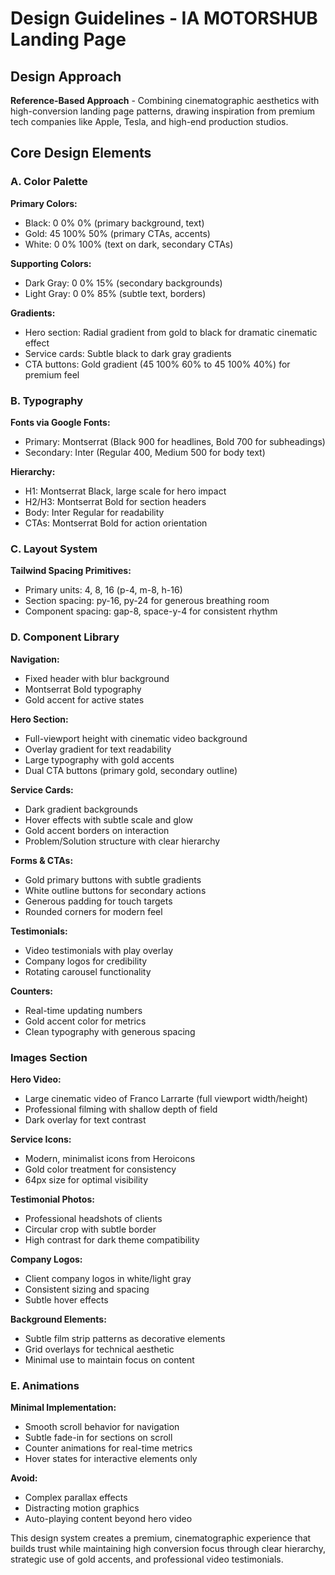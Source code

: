 # Design Guidelines - IA MOTORSHUB Landing Page

## Design Approach
**Reference-Based Approach** - Combining cinematographic aesthetics with high-conversion landing page patterns, drawing inspiration from premium tech companies like Apple, Tesla, and high-end production studios.

## Core Design Elements

### A. Color Palette
**Primary Colors:**
- Black: 0 0% 0% (primary background, text)
- Gold: 45 100% 50% (primary CTAs, accents) 
- White: 0 0% 100% (text on dark, secondary CTAs)

**Supporting Colors:**
- Dark Gray: 0 0% 15% (secondary backgrounds)
- Light Gray: 0 0% 85% (subtle text, borders)

**Gradients:**
- Hero section: Radial gradient from gold to black for dramatic cinematic effect
- Service cards: Subtle black to dark gray gradients
- CTA buttons: Gold gradient (45 100% 60% to 45 100% 40%) for premium feel

### B. Typography
**Fonts via Google Fonts:**
- Primary: Montserrat (Black 900 for headlines, Bold 700 for subheadings)
- Secondary: Inter (Regular 400, Medium 500 for body text)

**Hierarchy:**
- H1: Montserrat Black, large scale for hero impact
- H2/H3: Montserrat Bold for section headers
- Body: Inter Regular for readability
- CTAs: Montserrat Bold for action orientation

### C. Layout System
**Tailwind Spacing Primitives:**
- Primary units: 4, 8, 16 (p-4, m-8, h-16)
- Section spacing: py-16, py-24 for generous breathing room
- Component spacing: gap-8, space-y-4 for consistent rhythm

### D. Component Library

**Navigation:**
- Fixed header with blur background
- Montserrat Bold typography
- Gold accent for active states

**Hero Section:**
- Full-viewport height with cinematic video background
- Overlay gradient for text readability
- Large typography with gold accents
- Dual CTA buttons (primary gold, secondary outline)

**Service Cards:**
- Dark gradient backgrounds
- Hover effects with subtle scale and glow
- Gold accent borders on interaction
- Problem/Solution structure with clear hierarchy

**Forms & CTAs:**
- Gold primary buttons with subtle gradients
- White outline buttons for secondary actions
- Generous padding for touch targets
- Rounded corners for modern feel

**Testimonials:**
- Video testimonials with play overlay
- Company logos for credibility
- Rotating carousel functionality

**Counters:**
- Real-time updating numbers
- Gold accent color for metrics
- Clean typography with generous spacing

### Images Section
**Hero Video:**
- Large cinematic video of Franco Larrarte (full viewport width/height)
- Professional filming with shallow depth of field
- Dark overlay for text contrast

**Service Icons:**
- Modern, minimalist icons from Heroicons
- Gold color treatment for consistency
- 64px size for optimal visibility

**Testimonial Photos:**
- Professional headshots of clients
- Circular crop with subtle border
- High contrast for dark theme compatibility

**Company Logos:**
- Client company logos in white/light gray
- Consistent sizing and spacing
- Subtle hover effects

**Background Elements:**
- Subtle film strip patterns as decorative elements
- Grid overlays for technical aesthetic
- Minimal use to maintain focus on content

### E. Animations
**Minimal Implementation:**
- Smooth scroll behavior for navigation
- Subtle fade-in for sections on scroll
- Counter animations for real-time metrics
- Hover states for interactive elements only

**Avoid:**
- Complex parallax effects
- Distracting motion graphics
- Auto-playing content beyond hero video

This design system creates a premium, cinematographic experience that builds trust while maintaining high conversion focus through clear hierarchy, strategic use of gold accents, and professional video testimonials.